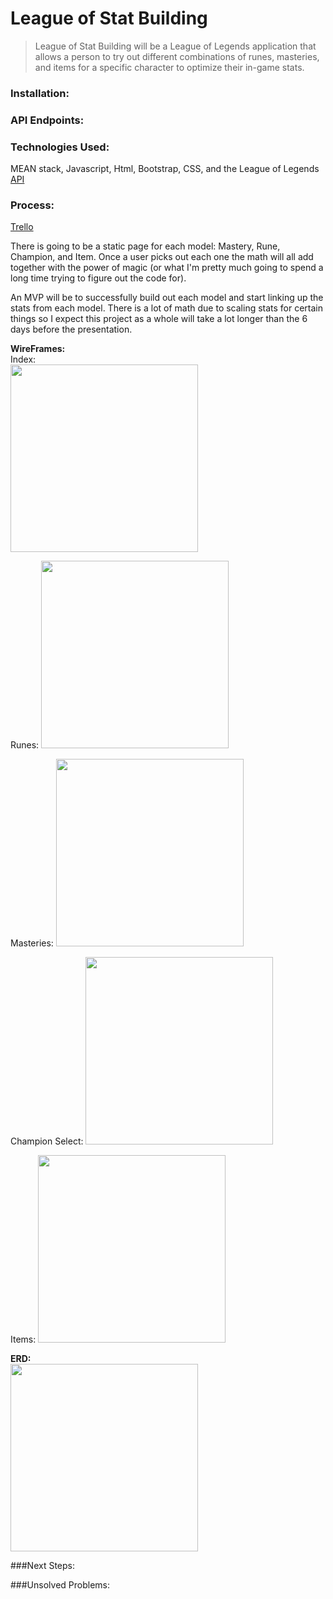 # League of Stat Building

> League of Stat Building will be a League of Legends application that allows a person to try out different combinations of runes, masteries, and items for a specific character to optimize their in-game stats.

### Installation:

### API Endpoints:

### Technologies Used:
MEAN stack, Javascript, Html, Bootstrap, CSS, and the League of Legends [API](https://developer.riotgames.com/api-methods/#lol-static-data-v3/GET_getItemList)

### Process:
[Trello](https://trello.com/b/cWwcNknZ/project-4)

There is going to be a static page for each model: Mastery, Rune, Champion, and Item. Once a user picks out each one the math will all add together with the power of magic (or what I'm pretty much going to spend a long time trying to figure out the code for).

An MVP will be to successfully build out each model and start linking up the stats from each model. There is a lot of math due to scaling stats for certain things so I expect this project as a whole will take a lot longer than the 6 days before the presentation.

**WireFrames:**  
Index:  
<img src="Readme_assets/index.jpg" width="300px">  
  
  Runes:
  <img src="Readme_assets/runes.jpg" width="300px">  
    
  Masteries:
  <img src="Readme_assets/masteries.jpg" width="300px">  
    
  Champion Select:
  <img src="Readme_assets/Champion.jpg" width="300px">  
    
  Items:
  <img src="Readme_assets/items.jpg" width="300px">

**ERD:**  
<img src="Readme_assets/erd.jpg" width="300px">

###Next Steps:

###Unsolved Problems:



